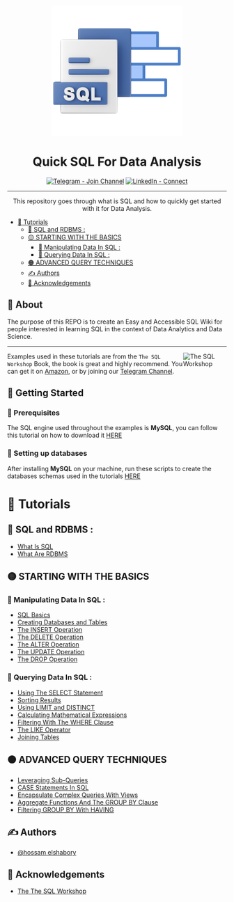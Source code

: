 <p align="center">
  <a href="" rel="noopener">
 <img width=300px height=300px src="LOGO.png" alt="Project logo"></a>
</p>

<h1 align="center">Quick SQL For Data Analysis</h1>

<div align="center">

[![Telegram - Join Channel](https://img.shields.io/badge/Telegram-Join_Channel-blue?style=for-the-badge&logo=Telegram)](https://t.me/project_data_channel)
[![LinkedIn - Connect](https://img.shields.io/badge/LinkedIn-Connect-blue?style=for-the-badge&logo=LinkedIn&logoColor=blue)](https://www.linkedin.com/in/hossam-elshabory/)

</div>

---

<p align="center"> This repository goes through what is SQL and how to quickly get started with it for Data Analysis.
    <br> 
</p>

- [🔰 Tutorials](#-tutorials)
  - [💠 SQL and RDBMS :](#-sql-and-rdbms-)
  - [🟡 STARTING WITH THE BASICS](#-starting-with-the-basics)
    - [📌 Manipulating Data In SQL :](#-manipulating-data-in-sql-)
    - [📌 Querying Data In SQL :](#-querying-data-in-sql-)
  - [🟠 ADVANCED QUERY TECHNIQUES](#-advanced-query-techniques)
  - [✍️ Authors ](#️-authors-)
  - [🎉 Acknowledgements ](#-acknowledgements-)


## 🧐 About <a name = "about"></a>


The purpose of this REPO is to create an Easy and Accessible SQL Wiki for people interested in learning SQL in the context of Data Analytics and Data Science.

***

<img src="https://m.media-amazon.com/images/I/51Jku+rCjlL._AC_SY780_.jpg" align="right"
     alt="The SQL Workshop" width="100" height="120">


Examples used in these tutorials are from the `The SQL Workshop` Book, the book is great and highly recommend. You can get it on [Amazon](https://www.amazon.com/SQL-Workshop-Interactive-Approach-Learning/dp/1838642358), or by joining our [Telegram Channel](https://t.me/project_data_channel).



## 🏁 Getting Started <a name = "getting_started"></a>

### 🔽 Prerequisites 
The SQL engine used throughout the examples is **MySQL**, you can follow this tutorial on how to download it [HERE](https://www.javatpoint.com/how-to-install-mysql#:~:text=Step%201%3A%20Go%20to%20the,community%20server%2C%20which%20you%20want.)


### 🧱 Setting up databases
After installing **MySQL** on your machine, run these scripts to create the databases schemas used in the tutorials [HERE]()


# 🔰 Tutorials 

## 💠 SQL and RDBMS :

- [What Is SQL]()
- [What Are RDBMS]()


## 🟡 STARTING WITH THE BASICS
### 📌 Manipulating Data In SQL :

- [SQL Basics]()
- [Creating Databases and Tables]()
- [The INSERT Operation]()
- [The DELETE Operation]()
- [The ALTER Operation]()
- [The UPDATE Operation]()
- [The DROP Operation]()


### 📌 Querying Data In SQL :

- [Using The SELECT Statement]()
- [Sorting Results]()
- [Using LIMIT and DISTINCT]()
- [Calculating Mathematical Expressions]()
- [Filtering With The WHERE Clause]()
- [The LIKE Operator]()
- [Joining Tables]() 


## 🟠 ADVANCED QUERY TECHNIQUES

- [Leveraging Sub-Queries]()
- [CASE Statements In SQL]() 
- [Encapsulate Complex Queries With Views]() 
- [Aggregate Functions And The GROUP BY Clause]()
- [Filtering GROUP BY With HAVING]()


## ✍️ Authors <a name = "authors"></a>
- [@hossam elshabory](https://github.com/hossam-elshabory)


## 🎉 Acknowledgements <a name = "acknowledgement"></a>
+ [The The SQL Workshop](https://www.packtpub.com/product/the-sql-workshop/9781838642358)
